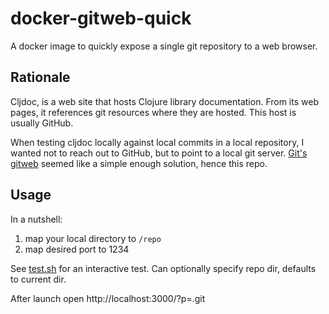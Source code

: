 # docker-gitweb-quick

A docker image to quickly expose a single git repository to a web browser.

## Rationale

Cljdoc, is a web site that hosts Clojure library documentation. From its web pages, it references 
git resources where they are hosted. This host is usually GitHub.

When testing cljdoc locally against local commits in a local repository, I wanted not to reach out to
GitHub, but to point to a local git server. [Git's gitweb](https://git-scm.com/docs/gitweb) seemed like
a simple enough solution, hence this repo.

## Usage

In a nutshell:
1. map your local directory to `/repo`
2. map desired port to 1234

See [test.sh](test.sh) for an interactive test. Can optionally specify repo dir, defaults to current dir.

After launch open http://localhost:3000/?p=.git
